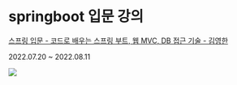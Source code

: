 # springboot 입문 강의

[스프링 입문 - 코드로 배우는 스프링 부트, 웹 MVC, DB 접근 기술 - 김영한](https://www.inflearn.com/course/%EC%8A%A4%ED%94%84%EB%A7%81-%EC%9E%85%EB%AC%B8-%EC%8A%A4%ED%94%84%EB%A7%81%EB%B6%80%ED%8A%B8#)

2022.07.20 ~ 2022.08.11

<img src="https://cdn.inflearn.com/public/courses/325630/cover/56f635a3-3a44-4096-a16b-453ea1696b1a/325630-eng.png">
